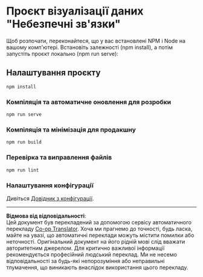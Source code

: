 <!--
CO_OP_TRANSLATOR_METADATA:
{
  "original_hash": "5c51a54dd89075a7a362890117b7ed9e",
  "translation_date": "2025-08-30T19:09:59+00:00",
  "source_file": "3-Data-Visualization/13-meaningful-visualizations/starter/README.md",
  "language_code": "uk"
}
-->
# Проєкт візуалізації даних "Небезпечні зв'язки"

Щоб розпочати, переконайтеся, що у вас встановлені NPM і Node на вашому комп'ютері. Встановіть залежності (npm install), а потім запустіть проєкт локально (npm run serve):

## Налаштування проєкту
```
npm install
```

### Компіляція та автоматичне оновлення для розробки
```
npm run serve
```

### Компіляція та мінімізація для продакшну
```
npm run build
```

### Перевірка та виправлення файлів
```
npm run lint
```

### Налаштування конфігурації
Дивіться [Довідник з конфігурації](https://cli.vuejs.org/config/).

---

**Відмова від відповідальності**:  
Цей документ був перекладений за допомогою сервісу автоматичного перекладу [Co-op Translator](https://github.com/Azure/co-op-translator). Хоча ми прагнемо до точності, будь ласка, майте на увазі, що автоматичні переклади можуть містити помилки або неточності. Оригінальний документ на його рідній мові слід вважати авторитетним джерелом. Для критично важливої інформації рекомендується професійний людський переклад. Ми не несемо відповідальності за будь-які непорозуміння або неправильні тлумачення, що виникають внаслідок використання цього перекладу.
